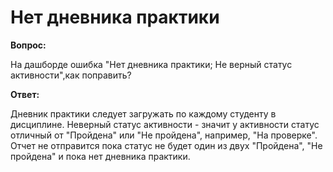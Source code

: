 # Нет дневника практики

**Вопрос:**

На дашборде ошибка "Нет дневника практики; Не верный статус активности",как поправить?

**Ответ:**

Дневник практики следует загружать по каждому студенту в дисциплине. Неверный статус активности - значит у активности статус отличный от "Пройдена" или "Не пройдена", например, "На проверке". Отчет не отправится пока статус не будет один из двух "Пройдена", "Не пройдена" и пока нет дневника практики.
